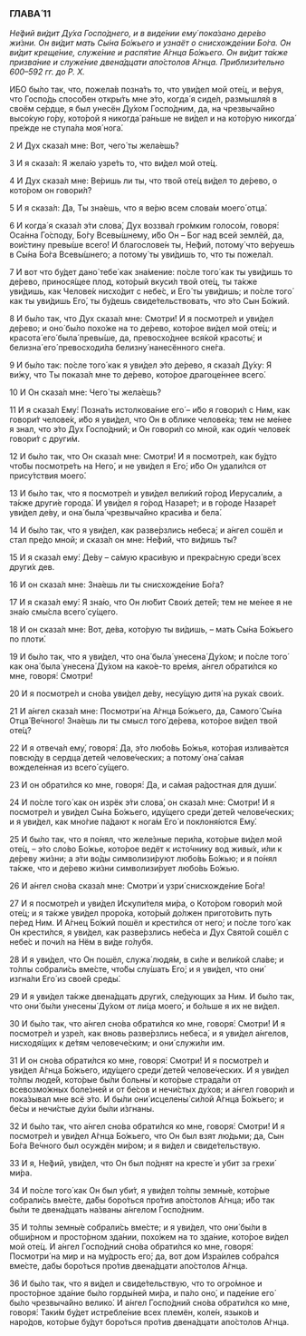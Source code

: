 ### ГЛАВА́ 11

_Не́фий ви́дит Ду́ха Госпо́днего, и в виде́нии ему́ пока́зано дере́во жи́зни. Он ви́дит мать Сы́на Бо́жьего и узнаёт о снисхожде́нии Бо́га. Он ви́дит креще́ние, служе́ние и распя́тие А́гнца Бо́жьего. Он ви́дит та́кже призва́ние и служе́ние двена́дцати апо́столов А́гнца. Приблизи́тельно 600–592 гг. до Р. Х._

И́БО бы́ло так, что, пожела́в позна́ть то, что уви́дел мой оте́ц, и ве́руя, что Госпо́дь спосо́бен откры́ть мне э́то, когда́ я сиде́л, размышля́я в своём се́рдце, я был унесён Ду́хом Госпо́дним, да, на чрезвыча́йно высо́кую го́ру, кото́рой я никогда́ ра́ньше не ви́дел и на кото́рую никогда́ пре́жде не ступа́ла моя́ нога́.

2 И Дух сказа́л мне: Вот, чего́ ты жела́ешь?

3 И я сказа́л: Я жела́ю узре́ть то, что ви́дел мой оте́ц.

4 И Дух сказа́л мне: Ве́ришь ли ты, что твой оте́ц ви́дел то де́рево, о кото́ром он говори́л?

5 И я сказа́л: Да, Ты зна́ешь, что я ве́рю всем слова́м моего́ отца́.

6 И когда́ я сказа́л э́ти слова́, Дух воззва́л гро́мким голосо́м, говоря́: Оса́нна Го́споду, Бо́гу Всевы́шнему, и́бо Он – Бог над всей землёй, да, вои́стину превы́ше всего́! И благослове́н ты, Не́фий, потому́ что ве́руешь в Сы́на Бо́га Всевы́шнего; а потому́ ты уви́дишь то, что ты пожела́л.

7 И вот что бу́дет дано́ тебе́ как зна́мение: по́сле того́ как ты уви́дишь то де́рево, принося́щее плод, кото́рый вкуси́л твой оте́ц, ты та́кже уви́дишь, как Челове́к нисхо́дит с небе́с, и Его́ ты уви́дишь; и по́сле того́ как ты уви́дишь Его́, ты бу́дешь свиде́тельствовать, что э́то Сын Бо́жий.

8 И бы́ло так, что Дух сказа́л мне: Смотри́! И я посмотре́л и уви́дел де́рево; и оно́ бы́ло похо́же на то де́рево, кото́рое ви́дел мой оте́ц; и красота́ его́ была́ превы́ше, да, превосхо́днее вся́кой красоты́; и белизна́ его́ превосходи́ла белизну́ нанесённого сне́га.

9 И бы́ло так: по́сле того́ как я уви́дел э́то де́рево, я сказа́л Ду́ху: Я ви́жу, что Ты показа́л мне то де́рево, кото́рое драгоце́ннее всего́.

10 И Он сказа́л мне: Чего́ ты жела́ешь?

11 И я сказа́л Ему́: Позна́ть истолкова́ние его́ – и́бо я говори́л с Ним, как говори́т челове́к, и́бо я уви́дел, что Он в о́блике челове́ка; тем не ме́нее я знал, что э́то Дух Госпо́дний; и Он говори́л со мной, как оди́н челове́к говори́т с други́м.

12 И бы́ло так, что Он сказа́л мне: Смотри́! И я посмотре́л, как бу́дто что́бы посмотре́ть на Него́, и не уви́дел я Его́; и́бо Он удали́лся от прису́тствия моего́.

13 И бы́ло так, что я посмотре́л и уви́дел вели́кий го́род Иерусали́м, а та́кже други́е города́. И уви́дел я го́род Назаре́т; и в го́роде Назаре́т уви́дел де́ву, и она́ была́ чрезвыча́йно краси́ва и бела́.

14 И бы́ло так, что я уви́дел, как разве́рзлись небеса́; и а́нгел сошёл и стал пре́до мной; и сказа́л он мне: Не́фий, что ви́дишь ты?

15 И я сказа́л ему́: Де́ву – са́мую краси́вую и прекра́сную среди́ всех други́х дев.

16 И он сказа́л мне: Зна́ешь ли ты снисхожде́ние Бо́га?

17 И я сказа́л ему́: Я зна́ю, что Он лю́бит Свои́х дете́й; тем не ме́нее я не зна́ю смы́сла всего́ су́щего.

18 И он сказа́л мне: Вот, де́ва, кото́рую ты ви́дишь, – мать Сы́на Бо́жьего по плоти́.

19 И бы́ло так, что я уви́дел, что она́ была́ унесена́ Ду́хом; и по́сле того́ как она́ была́ унесена́ Ду́хом на како́е-то вре́мя, а́нгел обрати́лся ко мне, говоря́: Смотри́!

20 И я посмотре́л и сно́ва уви́дел де́ву, несу́щую дитя́ на рука́х свои́х.

21 И а́нгел сказа́л мне: Посмотри́ на А́гнца Бо́жьего, да, Самого́ Сы́на Отца́ Ве́чного! Зна́ешь ли ты смысл того́ де́рева, кото́рое ви́дел твой оте́ц?

22 И я отвеча́л ему́, говоря́: Да, э́то любо́вь Бо́жья, кото́рая излива́ется повсю́ду в сердца́ дете́й челове́ческих; а потому́ она́ са́мая вожделе́нная из всего́ су́щего.

23 И он обрати́лся ко мне, говоря́: Да, и са́мая ра́достная для души́.

24 И по́сле того́ как он изрёк э́ти слова́, он сказа́л мне: Смотри́! И я посмотре́л и уви́дел Сы́на Бо́жьего, иду́щего среди́ дете́й челове́ческих; и я уви́дел, как мно́гие па́дают к нога́м Его́ и поклоня́ются Ему́.

25 И бы́ло так, что я по́нял, что желе́зные пери́ла, кото́рые ви́дел мой оте́ц, – э́то сло́во Бо́жье, кото́рое ведёт к исто́чнику вод живы́х, и́ли к де́реву жи́зни; а э́ти во́ды символизи́руют любо́вь Бо́жью; и я по́нял та́кже, что и де́рево жи́зни символизи́рует любо́вь Бо́жью.

26 И а́нгел сно́ва сказа́л мне: Смотри́ и узри́ снисхожде́ние Бо́га!

27 И я посмотре́л и уви́дел Искупи́теля ми́ра, о Кото́ром говори́л мой оте́ц; и я та́кже уви́дел проро́ка, кото́рый до́лжен пригото́вить путь пе́ред Ним. И А́гнец Бо́жий пошёл и крести́лся от него́; и по́сле того́ как Он крести́лся, я уви́дел, как разве́рзлись небе́са и Дух Свято́й сошёл с небе́с и почи́л на Нём в ви́де го́лубя.

28 И я уви́дел, что Он пошёл, служа́ людя́м, в си́ле и вели́кой сла́ве; и то́лпы собрали́сь вме́сте, что́бы слу́шать Его́; и я уви́дел, что они́ изгна́ли Его́ из свое́й среды́.

29 И я уви́дел та́кже двена́дцать други́х, сле́дующих за Ним. И бы́ло так, что они́ бы́ли унесены́ Ду́хом от ли́ца моего́, и бо́льше я их не ви́дел.

30 И бы́ло так, что а́нгел сно́ва обрати́лся ко мне, говоря́: Смотри́! И я посмотре́л и узре́л, как вновь разве́рзлись небеса́, и я уви́дел а́нгелов, нисходя́щих к де́тям человече́ским; и они́ служи́ли им.

31 И он сно́ва обрати́лся ко мне, говоря́: Смотри́! И я посмотре́л и уви́дел А́гнца Бо́жьего, иду́щего среди́ дете́й челове́ческих. И я уви́дел то́лпы люде́й, кото́рые бы́ли больны́ и кото́рые страда́ли от всевозмо́жных боле́зней и от бе́сов и нечи́стых ду́хов; и а́нгел говори́л и пока́зывал мне всё э́то. И бы́ли они́ исцелены́ си́лой А́гнца Бо́жьего; и бе́сы и нечи́стые ду́хи бы́ли и́згнаны.

32 И бы́ло так, что а́нгел сно́ва обрати́лся ко мне, говоря́: Смотри́! И я посмотре́л и уви́дел А́гнца Бо́жьего, что Он был взят лю́дьми; да, Сын Бо́га Ве́чного был осуждён ми́ром; и я ви́дел и свиде́тельствую.

33 И я, Не́фий, уви́дел, что Он был по́днят на кресте́ и убит за грехи́ ми́ра.

34 И по́сле того́ как Он был уби́т, я уви́дел то́лпы земны́е, кото́рые собрали́сь вме́сте, да́бы боро́ться про́тив апо́столов А́гнца; и́бо так бы́ли те двена́дцать на́званы а́нгелом Госпо́дним.

35 И то́лпы земны́е собрали́сь вме́сте; и я уви́дел, что они́ бы́ли в обши́рном и просто́рном зда́нии, похо́жем на то зда́ние, кото́рое ви́дел мой оте́ц. И а́нгел Госпо́дний сно́ва обрати́лся ко мне, говоря́: Посмотри́ на мир и на му́дрость его́; да, вот дом Изра́илев собра́лся вме́сте, дабы боро́ться про́тив двена́дцати апо́столов А́гнца.

36 И бы́ло так, что я ви́дел и свиде́тельствую, что то огро́мное и просто́рное зда́ние бы́ло горды́ней ми́ра, и па́ло оно́, и паде́ние его́ бы́ло чрезвыча́йно велико́. И а́нгел Госпо́дний сно́ва обрати́лся ко мне, говоря́: Таки́м бу́дет истребле́ние всех племён, коле́н, языко́в и наро́дов, кото́рые бу́дут боро́ться про́тив двена́дцати апо́столов А́гнца.
